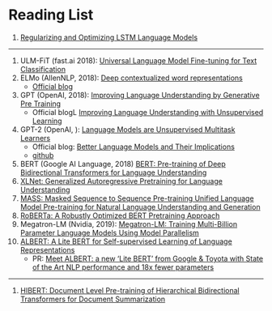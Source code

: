 # Reading List


1. [Regularizing and Optimizing LSTM Language Models](https://arxiv.org/abs/1708.02182)

---

1. ULM-FiT (fast.ai 2018): [Universal Language Model Fine-tuning for Text Classification](https://arxiv.org/pdf/1801.06146.pdf)
1. ELMo (AllenNLP, 2018): [Deep contextualized word representations](https://arxiv.org/abs/1802.05365)
    - [Official blog](https://allennlp.org/elmo)
1. GPT (OpenAI, 2018): [Improving Language Understanding by Generative Pre Training](https://s3-us-west-2.amazonaws.com/openai-assets/research-covers/language-unsupervised/language_understanding_paper.pdf)
    - Official blogL [Improving Language Understanding with Unsupervised Learning](https://openai.com/blog/language-unsupervised/)
1. GPT-2 (OpenAI, ): [Language Models are Unsupervised Multitask Learners]()
    - Official blog: [Better Language Models and Their Implications](https://openai.com/blog/better-language-models/)
    - [github](https://github.com/openai/gpt-2)
1. BERT (Google AI Language, 2018) [BERT: Pre-training of Deep Bidirectional Transformers for Language Understanding](https://arxiv.org/abs/1810.04805)
1. [XLNet: Generalized Autoregressive Pretraining for Language Understanding](https://arxiv.org/pdf/1906.08237.pdf?)
1. [MASS: Masked Sequence to Sequence Pre-training
Unified Language Model Pre-training for Natural Language Understanding and Generation](https://arxiv.org/pdf/1905.02450.pdf)
1. [RoBERTa: A Robustly Optimized BERT Pretraining Approach](https://arxiv.org/abs/1907.11692)
1. Megatron-LM (Nvidia, 2019): [Megatron-LM: Training Multi-Billion Parameter Language Models Using Model Parallelism](https://arxiv.org/abs/1909.08053)
1. [ALBERT: A Lite BERT for Self-supervised Learning of Language Representations](https://arxiv.org/abs/1909.11942)
    - PR: [Meet ALBERT: a new ‘Lite BERT’ from Google & Toyota with State of the Art NLP performance and 18x fewer parameters](https://medium.com/@lessw/meet-albert-a-new-lite-bert-from-google-toyota-with-state-of-the-art-nlp-performance-and-18x-df8f7b58fa28)

---

1. [HIBERT: Document Level Pre-training of Hierarchical Bidirectional Transformers for Document Summarization](https://arxiv.org/pdf/1905.06566.pdf)

